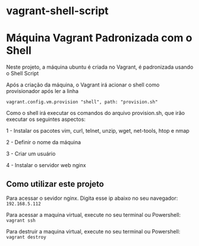 ﻿# vagrant-shell-script
# Máquina Vagrant Padronizada com o Shell 

Neste projeto, a máquina ubuntu é criada no Vagrant, é padronizada usando o Shell Script

Após a criação da máquina, o Vagrant irá acionar o shell como provisionador após ler a linha

`vagrant.config.vm.provision "shell", path: "provision.sh"`

Como o shell irá executar os comandos do arquivo provision.sh, que irão executar os seguintes aspectos:

1 - Instalar os pacotes vim, curl, telnet, unzip, wget, net-tools, htop e nmap

2 - Definir o nome da máquina

3 - Criar um usuário

4 - Instalar o servidor web nginx

## Como utilizar este projeto

Para acessar o sevidor nginx. 
Digita esse ip abaixo no seu navegador:
`192.168.5.112`

Para acessar a maquina virtual, execute no seu terminal ou Powershell: 
`vagrant ssh`

Para destruir a maquina virtual, execute no seu terminal ou Powershell: 
`vagrant destroy`
